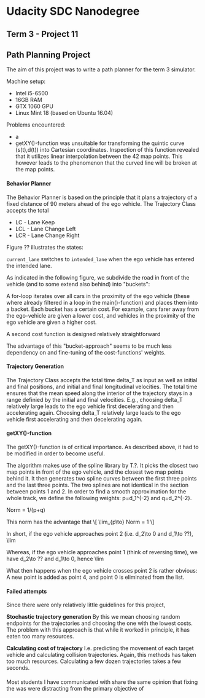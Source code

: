 <script type="text/javascript"
        src="https://cdnjs.cloudflare.com/ajax/libs/mathjax/2.7.0/MathJax.js?config=TeX-AMS_CHTML"></script>

# Udacity SDC Nanodegree
## Term 3 - Project 11
## Path Planning Project


The aim of this project was to write a path planner for the term 3 simulator.

Machine setup:
* Intel i5-6500
* 16GB RAM
* GTX 1060 GPU
* Linux Mint 18 (based on Ubuntu 16.04)



Problems encountered:

* a
* getXY()-function was unsuitable for transforming the quintic curve (s(t),d(t)) into Cartesian coordinates. Inspection of this function revealed that it utilizes linear interpolation between the 42 map points. This however leads to the phenomenon that the curved line will be broken at the map points.


#### Behavior Planner
The Behavior Planner is based on the principle that it plans a trajectory of a fixed distance of 90 meters ahead of the ego vehicle.
The Trajectory Class accepts the total

* LC - Lane Keep
* LCL - Lane Change Left
* LCR - Lane Change Right

Figure ?? illustrates the states:


`current_lane` switches to `intended_lane` when the ego vehicle has entered the intended lane.

As indicated in the following figure, we subdivide the road in front of the vehicle (and to some extend also behind) into "buckets":


A for-loop iterates over all cars in the proximity of the ego vehicle (these where already filtered in a loop in the main()-function) and places them into a backet.
Each bucket has a certain cost. For example, cars farer away from the ego-vehicle are given a lower cost, and vehicles in the proximity of the ego vehicle are given a higher cost.


A second cost function is designed relatively straightforward


The advantage of this "bucket-approach" seems to be much less dependency on and fine-tuning of the cost-functions' weights.



#### Trajectory Generation
The Trajectory Class accepts the total time delta_T as input as well as initial and final positions, and initial and final longitudinal velocities. The total time ensures that the mean speed along the interior of the trajectory stays in a range definied by the initial and final velocities. E.g., choosing delta_T relatively large leads to the ego vehicle first decelerating and then accelerating again. Choosing delta_T relatively large leads to the ego vehicle first accelerating and then decelerating again.



#### getXY()-function
The getXY()-function is of critical importance. As described above, it had to be modified in order to become useful.

The algorithm makes use of the spline library by T.?. It picks the closest two map points in front of the ego vehicle, and the closest two map points behind it. It then generates two spline curves between the first three points and the last three points.
The two splines are not identical in the section between points 1 and 2. In order to find a smooth approximation for the whole track, we define the following weights: p=d_1^{-2} and q=d_2^{-2}.

Norm = 1/(p+q)

This norm has the advantage that
\\[
  \lim_{p\to} Norm = 1
\\]

In short, if the ego vehicle approaches point 2 (i.e. d_2\to 0 and d_1\to ??),
\lim

Whereas, if the ego vehicle approaches point 1 (think of reversing time), we have d_2\to ?? and d_1\to 0, hence
\lim

What then happens when the ego vehicle crosses point 2 is rather obvious: A new point is added as point 4, and point 0 is eliminated from the list.






#### Failed attempts
Since there were only relatively little guidelines for this project,

**Stochastic trajectory generation**
By this we mean choosing random endpoints for the trajectories and choosing the one with the lowest costs. The problem with this approach is that while it worked in principle, it has eaten too many resources.

**Calculating cost of trajectory**
I.e. predicting the movement of each target vehicle and calculating collision trajectories. Again, this methods has taken too much resources. Calculating a few dozen trajectories takes a few seconds.

####

####
Most students I have communicated with share the same opinion that fixing the was were distracting from the primary objective of
